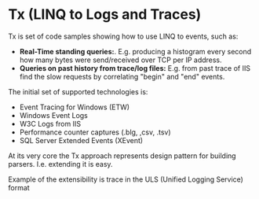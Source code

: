 # Tx (LINQ to Logs and Traces)

Tx is set of code samples showing how to use LINQ to events, such as:

* **Real-Time standing queries:**. E.g. producing a histogram every second how many bytes were send/received over TCP per IP address. 
* **Queries on past history from trace/log files:** E.g. from past trace of IIS find the slow requests by correlating "begin" and "end" events.

The initial set of supported technologies is:

* Event Tracing for Windows (ETW)
* Windows Event Logs
* W3C Logs from IIS
* Performance counter captures (.blg, ,csv, .tsv)
* SQL Server Extended Events (XEvent)

At its very core the Tx approach represents design pattern for building parsers.
I.e. extending it is easy.

Example of the extensibility is trace in the ULS (Unified Logging Service) format 


 







